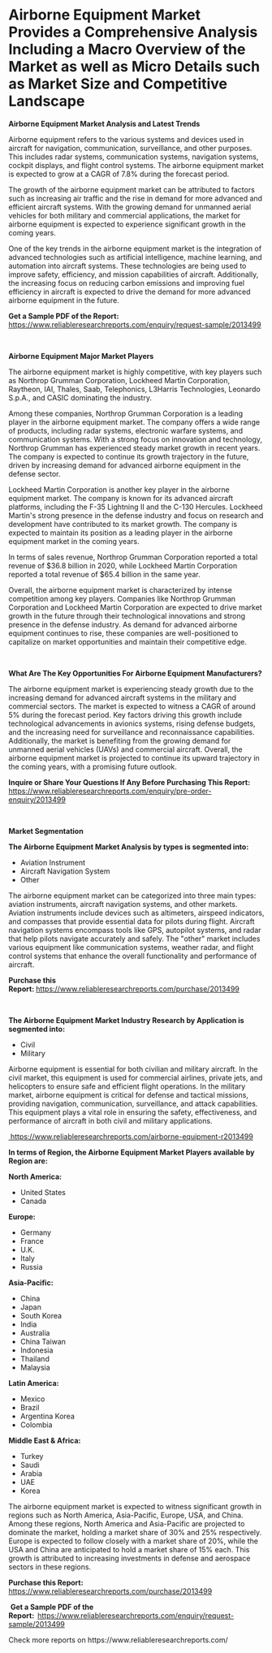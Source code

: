 <p><h1>Airborne Equipment Market Provides a Comprehensive Analysis Including a Macro Overview of the Market as well as Micro Details such as Market Size and Competitive Landscape</h1></p><p><strong>Airborne Equipment Market Analysis and Latest Trends</strong></p>
<p><p>Airborne equipment refers to the various systems and devices used in aircraft for navigation, communication, surveillance, and other purposes. This includes radar systems, communication systems, navigation systems, cockpit displays, and flight control systems. The airborne equipment market is expected to grow at a CAGR of 7.8% during the forecast period.</p><p>The growth of the airborne equipment market can be attributed to factors such as increasing air traffic and the rise in demand for more advanced and efficient aircraft systems. With the growing demand for unmanned aerial vehicles for both military and commercial applications, the market for airborne equipment is expected to experience significant growth in the coming years.</p><p>One of the key trends in the airborne equipment market is the integration of advanced technologies such as artificial intelligence, machine learning, and automation into aircraft systems. These technologies are being used to improve safety, efficiency, and mission capabilities of aircraft. Additionally, the increasing focus on reducing carbon emissions and improving fuel efficiency in aircraft is expected to drive the demand for more advanced airborne equipment in the future.</p></p>
<p><strong>Get a Sample PDF of the Report:&nbsp;</strong> <a href="https://www.reliableresearchreports.com/enquiry/request-sample/2013499">https://www.reliableresearchreports.com/enquiry/request-sample/2013499</a></p>
<p>&nbsp;</p>
<p><strong>Airborne Equipment Major Market Players</strong></p>
<p><p>The airborne equipment market is highly competitive, with key players such as Northrop Grumman Corporation, Lockheed Martin Corporation, Raytheon, IAI, Thales, Saab, Telephonics, L3Harris Technologies, Leonardo S.p.A., and CASIC dominating the industry.</p><p>Among these companies, Northrop Grumman Corporation is a leading player in the airborne equipment market. The company offers a wide range of products, including radar systems, electronic warfare systems, and communication systems. With a strong focus on innovation and technology, Northrop Grumman has experienced steady market growth in recent years. The company is expected to continue its growth trajectory in the future, driven by increasing demand for advanced airborne equipment in the defense sector.</p><p>Lockheed Martin Corporation is another key player in the airborne equipment market. The company is known for its advanced aircraft platforms, including the F-35 Lightning II and the C-130 Hercules. Lockheed Martin's strong presence in the defense industry and focus on research and development have contributed to its market growth. The company is expected to maintain its position as a leading player in the airborne equipment market in the coming years.</p><p>In terms of sales revenue, Northrop Grumman Corporation reported a total revenue of $36.8 billion in 2020, while Lockheed Martin Corporation reported a total revenue of $65.4 billion in the same year.</p><p>Overall, the airborne equipment market is characterized by intense competition among key players. Companies like Northrop Grumman Corporation and Lockheed Martin Corporation are expected to drive market growth in the future through their technological innovations and strong presence in the defense industry. As demand for advanced airborne equipment continues to rise, these companies are well-positioned to capitalize on market opportunities and maintain their competitive edge.</p></p>
<p>&nbsp;</p>
<p><strong>What Are The Key Opportunities For Airborne Equipment Manufacturers?</strong></p>
<p><p>The airborne equipment market is experiencing steady growth due to the increasing demand for advanced aircraft systems in the military and commercial sectors. The market is expected to witness a CAGR of around 5% during the forecast period. Key factors driving this growth include technological advancements in avionics systems, rising defense budgets, and the increasing need for surveillance and reconnaissance capabilities. Additionally, the market is benefiting from the growing demand for unmanned aerial vehicles (UAVs) and commercial aircraft. Overall, the airborne equipment market is projected to continue its upward trajectory in the coming years, with a promising future outlook.</p></p>
<p><strong>Inquire or Share Your Questions If Any Before Purchasing This Report:</strong> <a href="https://www.reliableresearchreports.com/enquiry/pre-order-enquiry/2013499">https://www.reliableresearchreports.com/enquiry/pre-order-enquiry/2013499</a></p>
<p>&nbsp;</p>
<p><strong>Market Segmentation</strong></p>
<p><strong>The Airborne Equipment Market Analysis by types is segmented into:</strong></p>
<p><ul><li>Aviation Instrument</li><li>Aircraft Navigation System</li><li>Other</li></ul></p>
<p><p>The airborne equipment market can be categorized into three main types: aviation instruments, aircraft navigation systems, and other markets. Aviation instruments include devices such as altimeters, airspeed indicators, and compasses that provide essential data for pilots during flight. Aircraft navigation systems encompass tools like GPS, autopilot systems, and radar that help pilots navigate accurately and safely. The "other" market includes various equipment like communication systems, weather radar, and flight control systems that enhance the overall functionality and performance of aircraft.</p></p>
<p><strong>Purchase this Report:&nbsp;</strong><a href="https://www.reliableresearchreports.com/purchase/2013499">https://www.reliableresearchreports.com/purchase/2013499</a></p>
<p>&nbsp;</p>
<p><strong>The Airborne Equipment Market Industry Research by Application is segmented into:</strong></p>
<p><ul><li>Civil</li><li>Military</li></ul></p>
<p><p>Airborne equipment is essential for both civilian and military aircraft. In the civil market, this equipment is used for commercial airlines, private jets, and helicopters to ensure safe and efficient flight operations. In the military market, airborne equipment is critical for defense and tactical missions, providing navigation, communication, surveillance, and attack capabilities. This equipment plays a vital role in ensuring the safety, effectiveness, and performance of aircraft in both civil and military applications.</p></p>
<p><a href="https://www.reliableresearchreports.com/airborne-equipment-r2013499">&nbsp;https://www.reliableresearchreports.com/airborne-equipment-r2013499</a></p>
<p><strong>In terms of Region, the Airborne Equipment Market Players available by Region are:</strong></p>
<p>
    <p> <strong> North America: </strong>
        <ul>
            <li>United States</li>
            <li>Canada</li>
        </ul>
        </p> 
    <p> <strong> Europe: </strong>
        <ul>
            <li>Germany</li>
            <li>France</li>
            <li>U.K.</li>
            <li>Italy</li>
            <li>Russia</li>
        </ul>
        </p> 
    <p> <strong> Asia-Pacific: </strong>
        <ul>
            <li>China</li>
            <li>Japan</li>
            <li>South Korea</li>
            <li>India</li>
            <li>Australia</li>
            <li>China Taiwan</li>
            <li>Indonesia</li>
            <li>Thailand</li>
            <li>Malaysia</li>
        </ul>
        </p> 
    <p> <strong> Latin America: </strong>
        <ul>
            <li>Mexico</li>
            <li>Brazil</li>
            <li>Argentina Korea</li>
            <li>Colombia</li>
        </ul>
        </p> 
    <p> <strong> Middle East & Africa: </strong>
        <ul>
            <li>Turkey</li>
            <li>Saudi</li>
            <li>Arabia</li>
            <li>UAE</li>
            <li>Korea</li>
        </ul>
    </p>
    </p>
<p><p>The airborne equipment market is expected to witness significant growth in regions such as North America, Asia-Pacific, Europe, USA, and China. Among these regions, North America and Asia-Pacific are projected to dominate the market, holding a market share of 30% and 25% respectively. Europe is expected to follow closely with a market share of 20%, while the USA and China are anticipated to hold a market share of 15% each. This growth is attributed to increasing investments in defense and aerospace sectors in these regions.</p></p>
<p><strong>Purchase this Report: </strong><a href="https://www.reliableresearchreports.com/purchase/2013499">https://www.reliableresearchreports.com/purchase/2013499</a></p>
<p>&nbsp;<strong>Get a Sample PDF of the Report:&nbsp;&nbsp;</strong><a href="https://www.reliableresearchreports.com/enquiry/request-sample/2013499">https://www.reliableresearchreports.com/enquiry/request-sample/2013499</a></p>
<p><strong></strong></p>
<p>Check more reports on https://www.reliableresearchreports.com/</p>